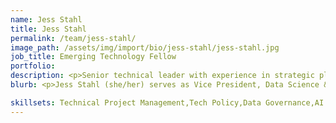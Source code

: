 ```yaml
---
name: Jess Stahl
title: Jess Stahl
permalink: /team/jess-stahl/
image_path: /assets/img/import/bio/jess-stahl/jess-stahl.jpg
job_title: Emerging Technology Fellow
portfolio:
description: <p>Senior technical leader with experience in strategic planning, policy, & governance. Expertise in data and AI governance/policy, global AI regulatory landscape, data privacy, risk assessment, and certification/accreditation. Focused on maximizing the benefits of technology for public good while minimizing the potential risks. Experience working with startups, big tech companies, academia, non-profit sector, boards/advisory groups, and international organizations.</p>
blurb: <p>Jess Stahl (she/her) serves as Vice President, Data Science & Analytics for the Northwest Commission on Colleges and Universities, directing data and AI policy & governance. She is the AI in Higher Education Advisory Board Chair and leads national initiatives on AI governance and data privacy, often collaborating with non-profit, industry, philanthropic, and academic organizations. She leads the IAAA certification working group to develop global industry standards for AI (algorithmic) auditing. She is a Doctor of Behavioral Health and holds a M.Sc. in Health Economics, Policy, and Management from the London School of Economics and Political Science (LSE). Previously, she served as Assistant Dean for Strategic Initiatives and Quality Advancement at the University of Arizona, Health Sciences and was a faculty member and guest lecturer. She also held multiple roles with a non-profit organization building AI governance infrastructure using privacy enhancing technologies (PETs) to facilitate access to AI systems and data for audit/research. She is a member of the UN PET Lab/Task Team, which focus on facilitating research, collaboration, and exploration of PETs implementation by national statistics offices. Through America's DataHub Consortium (NSF/NCSES), she collaborates with leading PETs providers to explore the potential for PETs methodologies to expand access to national statistical data for research. As an Emerging Technology Fellow, she looks forward to contributing to national data & AI innovation, governance and relevant infrastructure initiatives (e.g., EHealth, National Secure Data Service, National AI Research Resource) and efficient governance structures to ensure those systems are well-aligned with federal regulations and best practices.</p>

skillsets: Technical Project Management,Tech Policy,Data Governance,AI Governance,Auditing,Data Science,Machine Learning,Privacy-Enhancing Technologies
---
```

